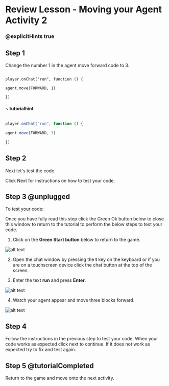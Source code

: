 # Review Lesson - Moving your Agent Activity 2

### @explicitHints true


## Step 1

Change the number 1 in the agent move forward code to 3. 

```template

player.onChat("run", function () {

agent.move(FORWARD, 1)

})

```

#### ~ tutorialhint

```javascript

player.onChat("run", function () {

agent.move(FORWARD, 3)

})

```

  

## Step 2

Next let's test the code.

  
Click Next for instructions on how to test your code.

  

## Step 3 @unplugged

To test your code:

Once you have fully read this step click the Green Ok button below to close this window to return to the tutorial to perform the below steps to test your code.
  
1. Click on the **Green Start button** below to return to the game.

![alt text](https://introductionv3.codingcredentials.com/Lesson3/3.1.1/images/4.jpg?raw=true "Start")

  
2. Open the chat window by pressing the **t** key on the keyboard or if you are on a touchscreen device click the chat button at the top of the screen.
  

3. Enter the text **run** and press **Enter**.

![alt text](https://introductionv3.codingcredentials.com/Lesson3/3.2.2/images/1.jpg?raw=true "Run")

  

4. Watch your agent appear and move three blocks forward.

![alt text](https://introductionv3.codingcredentials.com/Lesson3/3.2.2/images/2.jpg?raw=true "Run")
  

## Step 4

Follow the instructions in the previous step to test your code.
When your code works as expected click next to continue.
If it does not work as expected try to fix and test again.

  

## Step 5 @tutorialCompleted

Return to the game and move onto the next activity.